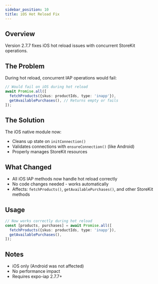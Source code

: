 ```yaml
---
sidebar_position: 10
title: iOS Hot Reload Fix
---
```


## Overview

Version 2.7.7 fixes iOS hot reload issues with concurrent StoreKit operations.

## The Problem

During hot reload, concurrent IAP operations would fail:

```typescript
// Would fail on iOS during hot reload
await Promise.all([
  fetchProducts({skus: productIds, type: 'inapp'}),
  getAvailablePurchases(), // Returns empty or fails
]);
```

## The Solution

The iOS native module now:

- Cleans up state on `initConnection()`
- Validates connections with `ensureConnection()` (like Android)
- Properly manages StoreKit resources

## What Changed

- All iOS IAP methods now handle hot reload correctly
- No code changes needed - works automatically
- Affects: `fetchProducts()`, `getAvailablePurchases()`, and other StoreKit methods

## Usage

```typescript
// Now works correctly during hot reload
const [products, purchases] = await Promise.all([
  fetchProducts({skus: productIds, type: 'inapp'}),
  getAvailablePurchases(),
]);
```

## Notes

- iOS only (Android was not affected)
- No performance impact
- Requires expo-iap 2.7.7+
